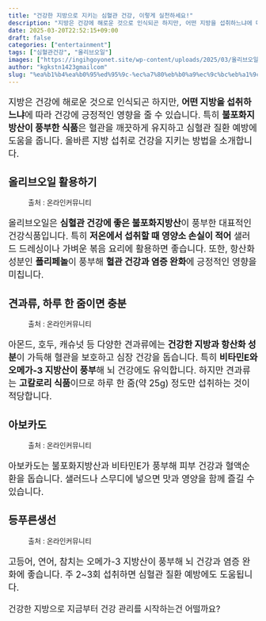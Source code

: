 ```yaml
---
title: "건강한 지방으로 지키는 심혈관 건강, 이렇게 실천하세요!"
description: "지방은 건강에 해로운 것으로 인식되곤 하지만, 어떤 지방을 섭취하느냐에 따라 건강에 긍정적인 영향을 줄 수 있습니다. 특히 불포화지방산이 풍부한 식품은 혈관을 깨끗하게 유지하고 심혈관 질환 예방에 도움을 줍니다. 올바른 지방 섭취로 건강을 지키는 방법을 소개합니다."
date: 2025-03-20T22:52:15+09:00
draft: false
categories: ["entertainment"]
tags: ["심혈관건강", "올리브오일"]
images: ["https://ingihgoyonet.site/wp-content/uploads/2025/03/올리브오일-1-1024x683.jpg", "https://ingihgoyonet.site/wp-content/uploads/2025/03/견과류-3-1024x683.jpg", "https://ingihgoyonet.site/wp-content/uploads/2025/03/아보카도-1024x683.jpg", "https://ingihgoyonet.site/wp-content/uploads/2025/03/생선-1024x683.jpg"]
author: "kgkstn1423gmailcom"
slug: "%ea%b1%b4%ea%b0%95%ed%95%9c-%ec%a7%80%eb%b0%a9%ec%9c%bc%eb%a1%9c-%ec%a7%80%ed%82%a4%eb%8a%94-%ec%8b%ac%ed%98%88%ea%b4%80-%ea%b1%b4%ea%b0%95-%ec%9d%b4%eb%a0%87%ea%b2%8c-%ec%8b%a4%ec%b2%9c%ed%95%98"
---
```


<p style="font-size:18px">지방은 건강에 해로운 것으로 인식되곤 하지만, <strong>어떤 지방을 섭취하느냐</strong>에 따라 건강에 긍정적인 영향을 줄 수 있습니다. 특히 <strong>불포화지방산이 풍부한 식품</strong>은 혈관을 깨끗하게 유지하고 심혈관 질환 예방에 도움을 줍니다. 올바른 지방 섭취로 건강을 지키는 방법을 소개합니다.</p> <h2 >올리브오일 활용하기</h2> <figure ><img src="https://ingihgoyonet.site/wp-content/uploads/2025/03/올리브오일-1-1024x683.jpg" alt="" style="aspect-ratio:16/9;object-fit:cover"/><figcaption >출처 : 온라인커뮤니티</figcaption></figure> <p style="font-size:18px">올리브오일은 <strong>심혈관 건강에 좋은 불포화지방산</strong>이 풍부한 대표적인 건강식품입니다. 특히 <strong>저온에서 섭취할 때 영양소 손실이 적어</strong> 샐러드 드레싱이나 가벼운 볶음 요리에 활용하면 좋습니다. 또한, 항산화 성분인 <strong>폴리페놀</strong>이 풍부해 <strong>혈관 건강과 염증 완화</strong>에 긍정적인 영향을 미칩니다.</p> <h2 >견과류, 하루 한 줌이면 충분</h2> <figure ><img src="https://ingihgoyonet.site/wp-content/uploads/2025/03/견과류-3-1024x683.jpg" alt="" style="aspect-ratio:16/9;object-fit:cover"/><figcaption >출처 : 온라인커뮤니티</figcaption></figure> <p style="font-size:18px">아몬드, 호두, 캐슈넛 등 다양한 견과류에는 <strong>건강한 지방과 항산화 성분</strong>이 가득해 혈관을 보호하고 심장 건강을 돕습니다. 특히 <strong>비타민E와 오메가-3 지방산이 풍부</strong>해 뇌 건강에도 유익합니다. 하지만 견과류는 <strong>고칼로리 식품</strong>이므로 하루 한 줌(약 25g) 정도만 섭취하는 것이 적당합니다.</p> <h2 >아보카도</h2> <figure ><img src="https://ingihgoyonet.site/wp-content/uploads/2025/03/아보카도-1024x683.jpg" alt="" style="aspect-ratio:16/9;object-fit:cover"/><figcaption >출처 : 온라인커뮤니티</figcaption></figure> <p style="font-size:18px">아보카도는 불포화지방산과 비타민E가 풍부해 피부 건강과 혈액순환을 돕습니다. 샐러드나 스무디에 넣으면 맛과 영양을 함께 즐길 수 있습니다.</p> <h2 >등푸른생선</h2> <figure ><img src="https://ingihgoyonet.site/wp-content/uploads/2025/03/생선-1024x683.jpg" alt="" style="aspect-ratio:16/9;object-fit:cover"/><figcaption >출처 : 온라인커뮤니티</figcaption></figure> <p style="font-size:18px">고등어, 연어, 참치는 오메가-3 지방산이 풍부해 뇌 건강과 염증 완화에 좋습니다. 주 2~3회 섭취하면 심혈관 질환 예방에도 도움됩니다.</p> <p style="font-size:17px">건강한 지방으로 지금부터 건강 관리를 시작하는건 어떨까요?</p>
